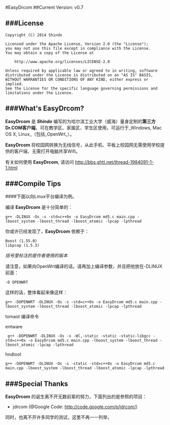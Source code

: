 #EasyDrcom
##Current Version: v0.7


###License
---
    Copyright (C) 2014 Shindo
    
    Licensed under the Apache License, Version 2.0 (the "License");
    you may not use this file except in compliance with the License.
    You may obtain a copy of the License at
    
        http://www.apache.org/licenses/LICENSE-2.0
        
    Unless required by applicable law or agreed to in writing, software
    distributed under the License is distributed on an "AS IS" BASIS,
    WITHOUT WARRANTIES OR CONDITIONS OF ANY KIND, either express or implied.
    See the License for the specific language governing permissions and
    limitations under the License.

###What's EasyDrcom?
---
**EasyDrcom** 是 **_Shindo_** 编写的为哈尔滨工业大学（威海）量身定制的**第三方Dr.COM客户端**，可在教学区、家属区、学生区使用，可运行于_Windows, Mac OS X, Linux_（包括_OpenWrt_）。 

**EasyDrcom** 将校园网转换为无线信号，从此手机、平板上校园网无需使用学校提供的客户端、无需打开电脑共享Wifi。

有关如何使用 **EasyDrcom**, 请访问 http://bbs.ghtt.net/thread-1984091-1-1.html

###Compile Tips
---
####下面以向Linux平台编译为例。

编译 **EasyDrcom** 是十分简单的：

    g++ -DLINUX -Os -s -std=c++0x -o EasyDrcom md5.c main.cpp -lboost_system -lboost_thread -lboost_atomic -lpcap -lpthread
    
你或许已经发现了，**EasyDrcom** 依赖于：
    
    Boost (1.55.0)
    libpcap (1.5.3)

_括号里标注的是作者使用的版本_

请注意，如果向OpenWrt编译的话，请再加上编译参数，并且把他放在-DLINUX前面：
    
    -D OPENWRT
    
这样的话，整体看起来像这样：

    g++ -DOPENWRT -DLINUX -Os -s -std=c++0x -o EasyDrcom md5.c main.cpp -lboost_system -lboost_thread -lboost_atomic -lpcap -lpthread
    
tomaot 编译命令
    
entware
    
     g++ -DOPENWRT -DLINUX -Os -s -Wl,-static -static -static-libgcc -std=c++0x -o EasyDrcom md5.c main.cpp -lboost_system -lboost_thread -lboost_atomic -lpcap -lpthread
     
hndtool
    
    g++ -DOPENWRT -DLINUX -Os -s -static -std=c++0x -o EasyDrcom md5.c main.cpp -lboost_system -lboost_thread -lboost_atomic -lpcap -lpthread

###Special Thanks
---
**EasyDrcom** 的诞生离不开无数前辈的努力，下面列出的是参照的项目：

* jdrcom (@Google Code: http://code.google.com/p/jdrcom/)

同时，也离不开许多同学的测试，这里不再一一列举。
